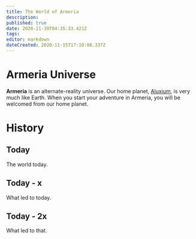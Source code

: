 ```yaml
---
title: The World of Armeria
description: 
published: true
date: 2020-11-30T04:35:33.421Z
tags: 
editor: markdown
dateCreated: 2020-11-15T17:10:08.337Z
---
```


# Armeria Universe

**Armeria** is an alternate-reality universe. Our home planet, [Aluxium](/world/planets/aluxium), is very much like Earth. When you start your adventure in Armeria, you will be welcomed from our home planet.

# History

## Today

The world today.

## Today - x

What led to today.

## Today - 2x

What led to that.